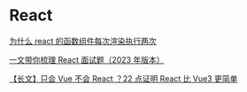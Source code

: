 # React

[为什么 react 的函数组件每次渲染执行两次](https://docs.pingcode.com/ask/304119.html#:~:text=React%20%E5%87%BD%E6%95%B0%E7%BB%84%E4%BB%B6%E6%89%A7%E8%A1%8C%E4%B8%A4%E6%AC%A1%E6%B8%B2%E6%9F%93%E7%9A%84%E5%A5%BD%E5%A4%84%E6%98%AF%E5%8F%AF%E4%BB%A5%E4%BF%9D%E8%AF%81%E5%89%AF%E4%BD%9C%E7%94%A8%E7%9A%84%E6%AD%A3%E7%A1%AE%E6%89%A7%E8%A1%8C%E5%92%8C%E9%81%BF%E5%85%8D%E5%87%BA%E7%8E%B0%E6%84%8F%E5%A4%96%E7%9A%84%E5%89%AF%E4%BD%9C%E7%94%A8%E3%80%82,%E5%89%AF%E4%BD%9C%E7%94%A8%E6%8C%87%E7%9A%84%E6%98%AF%E5%9C%A8%E7%BB%84%E4%BB%B6%E6%B8%B2%E6%9F%93%E8%BF%87%E7%A8%8B%E4%B8%AD%E5%8F%AF%E8%83%BD%E4%BA%A7%E7%94%9F%E7%9A%84%E5%AF%B9%E5%A4%96%E9%83%A8%E7%8E%AF%E5%A2%83%E7%9A%84%E4%BF%AE%E6%94%B9%EF%BC%8C%E6%AF%94%E5%A6%82%E7%BD%91%E7%BB%9C%E8%AF%B7%E6%B1%82%E3%80%81%E8%AE%A2%E9%98%85%E4%BA%8B%E4%BB%B6%E7%AD%89%E6%93%8D%E4%BD%9C%E3%80%82%20%E9%80%9A%E8%BF%87%E6%89%A7%E8%A1%8C%E4%B8%A4%E6%AC%A1%E6%B8%B2%E6%9F%93%EF%BC%8CReact%20%E5%8F%AF%E4%BB%A5%E5%9C%A8%E7%AC%AC%E4%B8%80%E6%AC%A1%E6%B8%B2%E6%9F%93%E6%97%B6%E6%94%B6%E9%9B%86%E5%89%AF%E4%BD%9C%E7%94%A8%E4%BF%A1%E6%81%AF%EF%BC%8C%E7%84%B6%E5%90%8E%E5%9C%A8%E7%AC%AC%E4%BA%8C%E6%AC%A1%E6%B8%B2%E6%9F%93%E6%97%B6%E6%89%A7%E8%A1%8C%E8%BF%99%E4%BA%9B%E5%89%AF%E4%BD%9C%E7%94%A8%EF%BC%8C%E7%A1%AE%E4%BF%9D%E5%AE%83%E4%BB%AC%E6%8C%89%E7%85%A7%E6%AD%A3%E7%A1%AE%E7%9A%84%E9%A1%BA%E5%BA%8F%E5%92%8C%E6%97%B6%E6%9C%BA%E6%89%A7%E8%A1%8C%E3%80%82)

[一文带你梳理 React 面试题（2023 年版本）](https://juejin.cn/post/7182382408807743548?searchId=20240814102716913B099CC4DC1A5C94B4)

[【长文】只会 Vue 不会 React ？22 点证明 React 比 Vue3 更简单](https://juejin.cn/post/7344536653463207973?searchId=20240814102716913B099CC4DC1A5C94B4)
